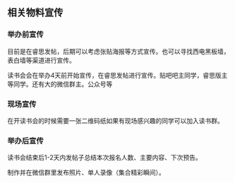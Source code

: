 ## 相关物料宣传

### 举办前宣传

目前是在睿思发帖，后期可以考虑张贴海报等方式宣传。也可以寻找西电黑板墙，表白墙等渠道进行宣传。

读书会会在举办4天前开始宣传，在睿思发帖进行宣传。贴吧吧主同学，睿思版主等同学。还有大的微信群主。公众号等

### 现场宣传

在开读书会的时候需要一张二维码纸如果有现场感兴趣的同学可以加入读书群。

### 举办后宣传

读书会结束后1-2天内发帖子总结本次报名人数、主要内容、下次预告。

制作并在微信群里发布照片、单人录像（集合精彩瞬间）。